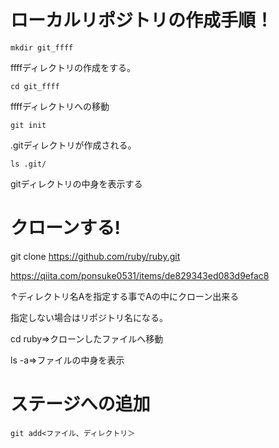 # ローカルリポジトリの作成手順！ 

`mkdir git_ffff`

ffffディレクトリの作成をする。



`cd git_ffff`

ffffディレクトリへの移動



`git init`

.gitディレクトリが作成される。



`ls .git/`

  gitディレクトリの中身を表示する
  
# クローンする!
git clone https://github.com/ruby/ruby.git



https://qiita.com/ponsuke0531/items/de829343ed083d9efac8

↑ディレクトリ名Aを指定する事でAの中にクローン出来る

指定しない場合はリポジトリ名になる。

cd ruby⇒クローンしたファイルへ移動

ls -a⇒ファイルの中身を表示

# ステージへの追加

`git add<ファイル、ディレクトリ＞`
